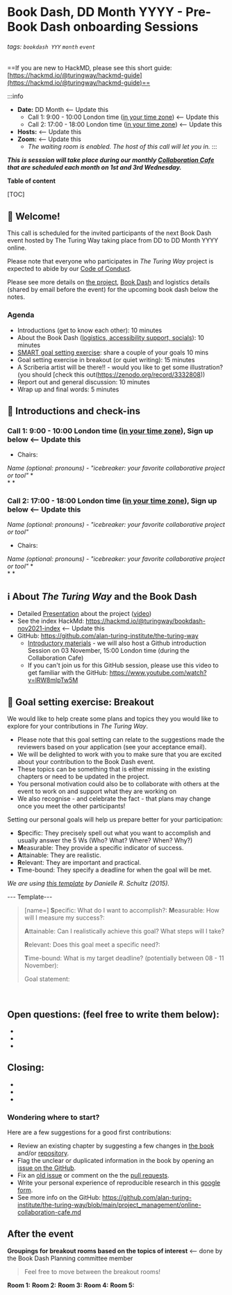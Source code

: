 # Book Dash, DD Month YYYY - Pre-Book Dash onboarding Sessions

###### tags: `bookdash YYY` `month` `event`

==If you are new to HackMD, please see this short guide: [https://hackmd.io/@turingway/hackmd-guide](https://hackmd.io/@turingway/hackmd-guide)==

:::info
- **Date:** DD Month <-- Update this
    - Call 1: 9:00 - 10:00 London time ([in your time zone](https://arewemeetingyet.com/London/2021-11-02/09:00)) <-- Update this
    - Call 2: 17:00 - 18:00 London time ([in your time zone](https://arewemeetingyet.com/London/2021-11-02/17:00)) <-- Update this
- **Hosts:** <-- Update this
- **Zoom:**  <-- Update this
  - _The waiting room is enabled. The host of this call will let you in._
:::

***This is sesssion will take place during our monthly [Collaboration Cafe](https://hackmd.io/@turingway/collaboration-cafe) that are scheduled each month on 1st and 3rd Wednesday.***

**Table of content**

[TOC]

:sunflower: Welcome!  
---

This call is scheduled for the invited participants of the next Book Dash event hosted by The Turing Way taking place from DD to DD Month YYYY online.

Please note that everyone who participates in _The Turing Way_ project is expected to abide by our [Code of Conduct](https://github.com/alan-turing-institute/the-turing-way/blob/main/CODE_OF_CONDUCT.md).

Please see more details on [the project](https://github.com/alan-turing-institute/the-turing-way), [Book Dash](https://the-turing-way.netlify.app/community-handbook/bookdash.html) and logistics details (shared by email before the event) for the upcoming book dash below the notes.

### Agenda

- Introductions (get to know each other): 10 minutes
- About the Book Dash ([logistics, accessibility support, socials](https://hackmd.io/@turingway/bookdash-nov2021-index)): 10 minutes
- [SMART goal setting exercise](https://www.atlassian.com/blog/productivity/how-to-write-smart-goals): share a couple of your goals 10 mins
- Goal setting exercise in breakout (or quiet writing): 15 minutes
- A Scriberia artist will be there!! - would you like to get some illustration? (you should [check this out(https://zenodo.org/record/3332808))
- Report out and general discussion: 10 minutes
- Wrap up and final words: 5 minutes

:wave: Introductions and check-ins
---

### Call 1: 9:00 - 10:00 London time ([in your time zone](https://arewemeetingyet.com/London/2021-11-02/09:00)), Sign up below <-- Update this

- Chairs:

*Name (optional: pronouns) - "icebreaker: your favorite collaborative project or tool"* 
*  
* 
* 

### Call 2: 17:00 - 18:00 London time ([in your time zone](https://arewemeetingyet.com/London/2021-11-02/17:00)), Sign up below <-- Update this

*Name (optional: pronouns) - "icebreaker: your favorite collaborative project or tool"*

- Chairs:

*Name (optional: pronouns) - "icebreaker: your favorite collaborative project or tool"* 
*  
* 
* 

:information_source: About _The Turing Way_ and the Book Dash
---
<!-- Other important details discussed during the meeting can be entered here. -->
* Detailed [Presentation](https://zenodo.org/record/3615259) about the project ([video](https://www.youtube.com/watch?v=dlycvMU45ek))
* See the index HackMd: https://hackmd.io/@turingway/bookdash-nov2021-index <-- Update this
* GitHub: https://github.com/alan-turing-institute/the-turing-way
    * [Introductory materials](https://hackmd.io/@turingway/bookdash-nov2021-index#GitHub-Resources) - we will also host a Github introduction Session on 03 November, 15:00 London time (during the Collaboration Cafe)
    * If you can't join us for this GitHub session, please use this video to get familiar with the GitHub: https://www.youtube.com/watch?v=lRW8mlpTw5M

:dart: Goal setting exercise: Breakout
---
We would like to help create some plans and topics they you would like to explore for your contributions in _The Turing Way_. 
- Please note that this goal setting can relate to the suggestions made the reviewers based on your application (see your acceptance email). 
- We will be delighted to work with you to make sure that you are excited about your contribution to the Book Dash event. 
- These topics can be something that is either missing in the existing chapters or need to be updated in the project.
- You personal motivation could also be to collaborate with others at the event to work on and support what they are working on
- We also recognise - and celebrate the fact - that plans may change once you meet the other participants!


Setting our personal goals will help us prepare better for your participation:
- **S**pecific: They precisely spell out what you want to accomplish and usually answer the 5 Ws (Who? What? Where? When? Why?)
- **M**easurable: They provide a specific indicator of success.
- **A**ttainable: They are realistic.
- **R**elevant: They are important and practical.
- **T**ime-bound: They specify a deadline for when the goal will be met.

*We are using [this template](https://freespiritpublishingblog.com/wp-content/uploads/2015/08/setting-smart-goals.pdf) by Danielle R. Schultz (2015).*


--- Template---

> [name=]
> **S**pecific: What do I want to accomplish?:
> **M**easurable: How will I measure my success?:
> 
> **A**ttainable: Can I realistically achieve this goal? What steps will I take?
> 
> **R**elevant: Does this goal meet a specific need?: 
> 
> **T**ime-bound: What is my target deadline? (potentially between 08 - 11 November): 
> 
> Goal statement:

<br>

<!--COPY IT BELOW or Add you name to one of the template-->



## Open questions: (feel free to write them below):
*
*
*

##  Closing:

*
*
*

### Wondering where to start?

Here are a few suggestions for a good first contributions:

- Review an existing chapter by suggesting a few changes in [the book](https://the-turing-way.netlify.com) and/or [repository](https://github.com/alan-turing-institute/the-turing-way).
- Flag the unclear or duplicated information in the book by opening an [issue on the GitHub](https://github.com/alan-turing-institute/the-turing-way/issues).
- Fix an [old issue](https://github.com/alan-turing-institute/the-turing-way/issues) or comment on the the [pull requests](https://github.com/alan-turing-institute/the-turing-way/pulls).
- Write your personal experience of reproducible research in this [google form](https://goo.gl/forms/akFqZEIy2kxAjfZW2).
- See more info on the GitHub: https://github.com/alan-turing-institute/the-turing-way/blob/main/project_management/online-collaboration-cafe.md


## After the event

**Groupings for breakout rooms based on the topics of interest** <-- done by the Book Dash Planning committee member

> Feel free to move between the breakout rooms! 

**Room 1:** 
**Room 2:** 
**Room 3:** 
**Room 4:** 
**Room 5:** 

